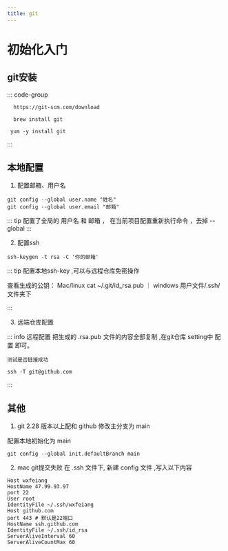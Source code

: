 ```yaml
---
title: git
---
```

# 初始化入门

## git安装

::: code-group

```init [windows]
  https://git-scm.com/download
```

``` [Mac]
  brew install git
```

```[Linux]
 yum -y install git
```
:::


## 本地配置



1. 配置邮箱、用户名
```
git config --global user.name "姓名"
git config --global user.email "邮箱"

```
::: tip
配置了全局的 用户名 和 邮箱 ， 在当前项目配置重新执行命令 ，去掉 --global
:::



2. 配置ssh

```
ssh-keygen -t rsa -C '你的邮箱'

```
::: tip
 配置本地ssh-key ,可以与远程仓库免密操作  

 查看生成的公钥：   Mac/linux  cat ~/.git/id_rsa.pub ｜  windows  用户文件/.ssh/文件夹下

:::

3. 远端仓库配置
>>>
::: info 远程配置
 把生成的 .rsa.pub 文件的内容全部复制 ,在git仓库 setting中 配置 即可。

 `测试是否链接成功`
```
ssh -T git@github.com

```

:::

## 其他
1. git 2.28 版本以上配和 github 修改主分支为 main

配置本地初始化为 main
```
git config --global init.defaultBranch main

```
2. mac git提交失败
 在 .ssh 文件下, 新建 config 文件 ,写入以下内容
```
Host wxfeiang
HostName 47.99.93.97
port 22
User root
IdentityFile ~/.ssh/wxfeiang
Host github.com
port 443 # 默认是22端口
HostName ssh.github.com
IdentityFile ~/.ssh/id_rsa
ServerAliveInterval 60
ServerAliveCountMax 60

```


